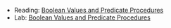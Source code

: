 * Reading: [Boolean Values and Predicate Procedures](../readings/boolean-reading.html)
* Lab: [Boolean Values and Predicate Procedures](../labs/boolean-lab.html)
